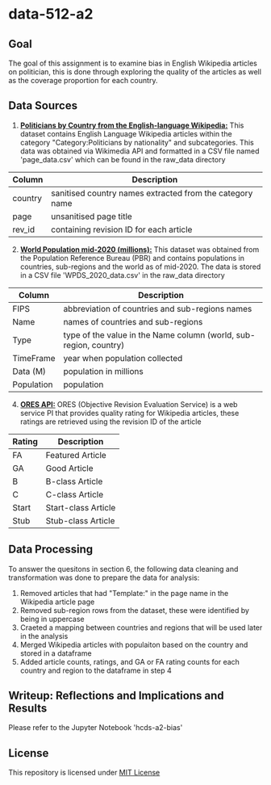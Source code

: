 # data-512-a2

## Goal
The goal of this assignment is to examine bias in English Wikipedia articles on politician, this is done through exploring the quality of the articles as well as the coverage proportion for each country.

## Data Sources
1. **[Politicians by Country from the English-language Wikipedia:](https://figshare.com/articles/dataset/Untitled_Item/5513449)** This dataset contains English Language Wikipedia articles within the category "Category:Politicians by nationality" and subcategories. This data was obtained via Wikimedia API and formatted in a CSV file named 'page_data.csv' which can be found in the raw_data directory

| Column  | Description |
| ------------- | ------------- |
| country  | sanitised country names extracted from the category name  |
| page  | unsanitised page title |
| rev_id  | containing revision ID for each article  |

2. **[World Population mid-2020 (millions):](https://www.prb.org/international/indicator/population/table/)** This dataset was obtained from the Population Reference Bureau (PBR) and contains populations in countries, sub-regions and the world as of mid-2020. The data is stored in a CSV file 'WPDS_2020_data.csv' in the raw_data directory

| Column  | Description |
| ------------- | ------------- |
| FIPS  | abbreviation of countries and sub-regions names  |
| Name  | names of countries and sub-regions  |
| Type  | type of the value in the Name column (world, sub-region, country)  |
| TimeFrame  | year when population collected  |
| Data (M)  | population in millions  |
| Population  | population  |

4.  **[ORES API:](https://www.mediawiki.org/wiki/ORES)** ORES (Objective Revision Evaluation Service) is a web service PI that provides quality rating for Wikipedia articles, these ratings are retrieved using the revision ID of the article

| Rating  | Description|
| ------------- | ------------- |
| FA  | Featured Article  |
| GA  | Good Article  |
| B  | B-class Article  |
| C  | C-class Article  |
| Start  | Start-class Article  |
| Stub  | Stub-class Article  |

## Data Processing
To answer the quesitons in section 6, the following data cleaning and transformation was done to prepare the data for analysis:
1. Removed articles that had "Template:" in the page name in the Wikipedia article page
2. Removed sub-region rows from the dataset, these were identified by being in uppercase
3. Craeted a mapping between countries and regions that will be used later in the analysis
4. Merged Wikipedia articles with populaiton based on the country and stored in a dataframe
5. Added article counts, ratings, and GA or FA rating counts for each country and region to the dataframe in step 4

## Writeup: Reflections and Implications and Results
Please refer to the Jupyter Notebook 'hcds-a2-bias'

## License
This repository is licensed under [MIT License](https://opensource.org/licenses/MIT)
